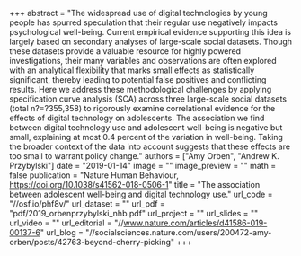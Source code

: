 +++
abstract = "The widespread use of digital technologies by young people has spurred speculation that their regular use negatively impacts psychological well-being. Current empirical evidence supporting this idea is largely based on secondary analyses of large-scale social datasets. Though these datasets provide a valuable resource for highly powered investigations, their many variables and observations are often explored with an analytical flexibility that marks small effects as statistically significant, thereby leading to potential false positives and conflicting results. Here we address these methodological challenges by applying specification curve analysis (SCA) across three large-scale social datasets (total n?=?355,358) to rigorously examine correlational evidence for the effects of digital technology on adolescents. The association we find between digital technology use and adolescent well-being is negative but small, explaining at most 0.4 percent of the variation in well-being. Taking the broader context of the data into account suggests that these effects are too small to warrant policy change."
authors = ["Amy Orben", "Andrew K. Przybylski"]
date = "2019-01-14"
image = ""
image_preview = ""
math = false
publication = "Nature Human Behaviour, https://doi.org/10.1038/s41562-018-0506-1"
title = "The association between adolescent well-being and digital technology use."
url_code = "//osf.io/phf8v/"
url_dataset = ""
url_pdf = "pdf/2019_orbenprzybylski_nhb.pdf"
url_project = ""
url_slides = ""
url_video = ""
url_editorial = "//www.nature.com/articles/d41586-019-00137-6"
url_blog = "//socialsciences.nature.com/users/200472-amy-orben/posts/42763-beyond-cherry-picking"
+++
